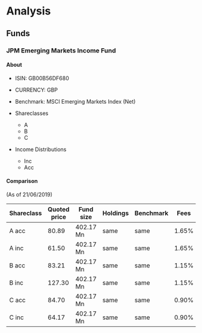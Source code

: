 # Analysis

## Funds

### JPM Emerging Markets Income Fund

#### About

- ISIN: GB00B56DF680
- CURRENCY: GBP
- Benchmark: MSCI Emerging Markets Index (Net)
- Shareclasses
	- A
	- B
	- C

- Income Distributions
	- Inc
	- Acc

#### Comparison
(As of 21/06/2019)


|  Shareclass 	|   Quoted price	|   Fund size	|   Holdings	|   Benchmark	|    Fees	|
|---	|---	|---	|---	|---	|---	|
|  A acc 	|  80.89 	|  402.17 Mn 	| same  	|   same	|   1.65%	|
|  A inc 	|  61.50 	|  402.17 Mn 	| same  	|   same	|   1.65%	|
|  B acc 	|  83.21	|  402.17 Mn 	| same  	|   same	|   1.15%	|
|  B inc 	|  127.30 	|  402.17 Mn 	| same  	|   same	|   1.15%	|
|  C acc 	|  84.70 	|  402.17 Mn 	| same  	|   same	|   0.90%	|
|  C inc 	|  64.17 	|  402.17 Mn 	| same  	|   same	|   0.90%	|

